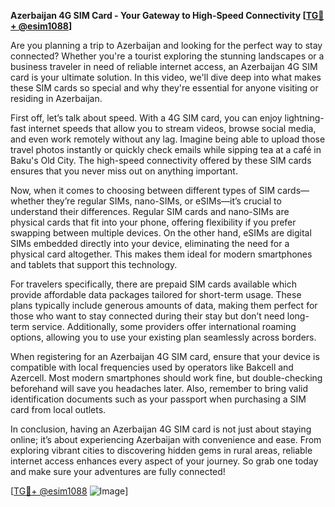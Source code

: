 **Azerbaijan 4G SIM Card - Your Gateway to High-Speed Connectivity [[TG💪+ @esim1088](https://t.me/s/esim1088)]**

Are you planning a trip to Azerbaijan and looking for the perfect way to stay connected? Whether you're a tourist exploring the stunning landscapes or a business traveler in need of reliable internet access, an Azerbaijan 4G SIM card is your ultimate solution. In this video, we'll dive deep into what makes these SIM cards so special and why they're essential for anyone visiting or residing in Azerbaijan.

First off, let’s talk about speed. With a 4G SIM card, you can enjoy lightning-fast internet speeds that allow you to stream videos, browse social media, and even work remotely without any lag. Imagine being able to upload those travel photos instantly or quickly check emails while sipping tea at a café in Baku's Old City. The high-speed connectivity offered by these SIM cards ensures that you never miss out on anything important.

Now, when it comes to choosing between different types of SIM cards—whether they’re regular SIMs, nano-SIMs, or eSIMs—it’s crucial to understand their differences. Regular SIM cards and nano-SIMs are physical cards that fit into your phone, offering flexibility if you prefer swapping between multiple devices. On the other hand, eSIMs are digital SIMs embedded directly into your device, eliminating the need for a physical card altogether. This makes them ideal for modern smartphones and tablets that support this technology.

For travelers specifically, there are prepaid SIM cards available which provide affordable data packages tailored for short-term usage. These plans typically include generous amounts of data, making them perfect for those who want to stay connected during their stay but don’t need long-term service. Additionally, some providers offer international roaming options, allowing you to use your existing plan seamlessly across borders.

When registering for an Azerbaijan 4G SIM card, ensure that your device is compatible with local frequencies used by operators like Bakcell and Azercell. Most modern smartphones should work fine, but double-checking beforehand will save you headaches later. Also, remember to bring valid identification documents such as your passport when purchasing a SIM card from local outlets.

In conclusion, having an Azerbaijan 4G SIM card is not just about staying online; it’s about experiencing Azerbaijan with convenience and ease. From exploring vibrant cities to discovering hidden gems in rural areas, reliable internet access enhances every aspect of your journey. So grab one today and make sure your adventures are fully connected!

[[TG💪+ @esim1088](https://t.me/s/esim1088) ![Image](https://i.postimg.cc/Y0z9fWf4/image.png)]